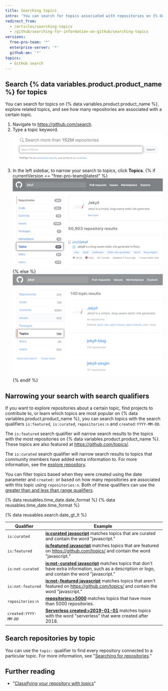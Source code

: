 ```yaml
---
title: Searching topics
intro: 'You can search for topics associated with repositories on {% data variables.product.product_name %}.'
redirect_from:
  - /articles/searching-topics
  - /github/searching-for-information-on-github/searching-topics
versions:
  free-pro-team: '*'
  enterprise-server: '*'
  github-ae: '*'
topics:
  - GitHub search
---
```

## Search {% data variables.product.product_name %} for topics

You can search for topics on {% data variables.product.product_name %}, explore related topics, and see how many repositories are associated with a certain topic.

1. Navigate to https://github.com/search.
2. Type a topic keyword.
  ![search field](/assets/images/help/search/search-field.png)
3. In the left sidebar, to narrow your search to topics, click **Topics**.
{% if currentVersion == "free-pro-team@latest" %}
  ![Jekyll repository search results page with topics side-menu option highlighted](/assets/images/help/search/topic-left-side-navigation-dotcom.png){% else %}
  ![Jekyll repository search results page on dotcom with topics side-menu option highlighted](/assets/images/help/search/topic-left-side-navigation.png){% endif %}

## Narrowing your search with search qualifiers

If you want to explore repositories about a certain topic, find projects to contribute to, or learn which topics are most popular on {% data variables.product.product_name %}, you can search topics with the search qualifiers `is:featured`, `is:curated`, `repositories:n` and `created:YYYY-MM-DD`.

The `is:featured` search qualifier will narrow search results to the topics with the most repositories on {% data variables.product.product_name %}. These topics are also featured at https://github.com/topics/.

The `is:curated` search qualifier will narrow search results to topics that community members have added extra information to. For more information, see the [explore repository](https://github.com/github/explore).

You can filter topics based when they were created using the date parameter and `created:` or based on how many repositories are associated with this topic using `repositories:n`. Both of these qualifiers can use the [greater than and less than range qualifiers](/articles/understanding-the-search-syntax).

{% data reusables.time_date.date_format %} {% data reusables.time_date.time_format %}

{% data reusables.search.date_gt_lt %}

| Qualifier  | Example |
| ------------- | -------------
| `is:curated`| [**is:curated javascript**](https://github.com/search?utf8=%E2%9C%93&q=javascript+is%3Acurated&type=Topics) matches topics that are curated and contain the word "javascript."
| `is:featured` | [**is:featured javascript**](https://github.com/search?utf8=%E2%9C%93&q=javascript+is%3Afeatured&type=Topics) matches topics that are featured on https://github.com/topics/ and contain the word "javascript."
|  `is:not-curated` | [**is:not-curated javascript**](https://github.com/search?utf8=%E2%9C%93&q=javascript+is%3Anot-curated&type=Topics) matches topics that don't have extra information, such as a description or logo, and contain the word "javascript."
|  `is:not-featured`| [**is:not-featured javascript**](https://github.com/search?utf8=%E2%9C%93&q=javascript+is%3Anot-featured&type=Topics) matches topics that aren't featured on https://github.com/topics/ and contain the word "javascript."
| `repositories:n` | [**repositories:&gt;5000**](https://github.com/search?q=repositories%3A%3E5000) matches topics that have more than 5000 repositories.
| <code>created:<em>YYYY-MM-DD</em></code> | [**Serverless created:&gt;2019-01-01**](https://github.com/search?q=Serverless+created%3A%3E2019-01-01&type=Topics) matches topics with the word "serverless" that were created after 2018.

## Search repositories by topic

You can use the `topic:` qualifier to find every repository connected to a particular topic. For more information, see "[Searching for repositories](/articles/searching-for-repositories/#search-by-topic)."

## Further reading
- "[Classifying your repository with topics](/articles/classifying-your-repository-with-topics)"

